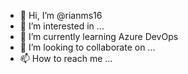 - 👋 Hi, I’m @rianms16
- 👀 I’m interested in ...
- 🌱 I’m currently learning Azure DevOps
- 💞️ I’m looking to collaborate on ...
- 📫 How to reach me ...

<!---
rianms16/rianms16 is a ✨ special ✨ repository because its `README.md` (this file) appears on your GitHub profile.
You can click the Preview link to take a look at your changes.
--->
